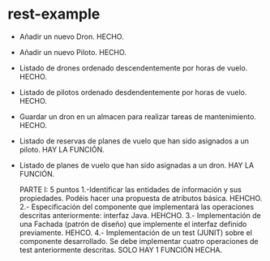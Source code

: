 # rest-example
- Añadir un nuevo Dron. HECHO.
- Añadir un nuevo Piloto. HECHO.
- Listado de drones ordenado descendentemente por horas de vuelo. HECHO.
- Listado de pilotos ordenado desdendentemente por horas de vuelo. HECHO.
- Guardar un dron en un almacen para realizar tareas de
mantenimiento. HECHO.
- Listado de reservas de planes de vuelo que han sido asignados a
un piloto. HAY LA FUNCIÓN.
- Listado de planes de vuelo que han sido asignadas a un dron. HAY LA FUNCIÓN.

  PARTE I: 5 puntos
1.-Identificar las entidades de información y sus propiedades. Podéis hacer una
propuesta de atributos básica. HEHCHO.
2.- Especificación del componente que implementará las operaciones descritas
anteriormente: interfaz Java. HEHCHO.
3.- Implementación de una Fachada (patrón de diseño) que implemente el
interfaz definido previamente. HEHCO.
4.- Implementación de un test (JUNIT) sobre el componente desarrollado. Se
debe implementar cuatro operaciones de test anteriormente descritas. SOLO HAY 1 FUNCIÓN HECHA.

